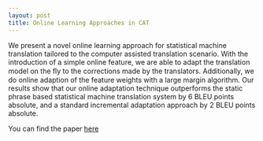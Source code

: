 ```yaml
---
layout: post
title: Online Learning Approaches in CAT
---
```


We present a novel online learning approach for statistical machine translation
tailored to the computer assisted translation scenario. With the introduction of
a simple online feature, we are able to
adapt the translation model on the ﬂy
to the corrections made by the translators. Additionally, we do online adaption
of the feature weights with a large margin algorithm. Our results show that our
online adaptation technique outperforms
the static phrase based statistical machine
translation system by 6 BLEU points absolute, and a standard incremental adaptation
approach by 2 BLEU points absolute.

You can find the paper [here](http://www.statmt.org/wmt13/pdf/WMT37.pdf)
